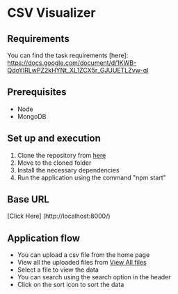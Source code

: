 # CSV Visualizer

## Requirements
You can find the task requirements [here]: https://docs.google.com/document/d/1KWB-QdoYlRLwPZ2kHYNt_XL1ZCX5r_GJUUETLZvw-qI

## Prerequisites
  * Node
  * MongoDB

## Set up and execution  
  1. Clone the repository from [here](https://github.com/arunsridher/polling-system.git)
  2. Move to the cloned folder
  3. Install the necessary dependencies 
  4. Run the application using the command "npm start"

## Base URL
  [Click Here] (http://localhost:8000/)

## Application flow
  * You can upload a csv file from the home page
  * View all the uploaded files from [View All files](http://localhost:8000/files)
  * Select a file to view the data
  * You can search using the search option in the header
  * Click on the sort icon to sort the data

